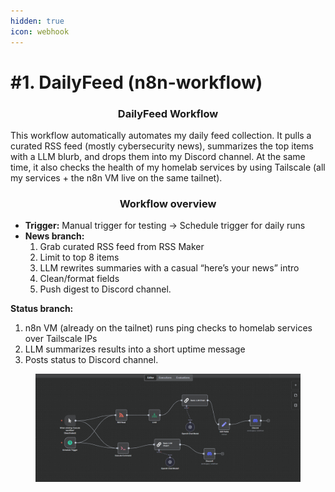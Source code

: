 ```yaml
---
hidden: true
icon: webhook
---
```


# #1. DailyFeed (n8n-workflow)

<h3 align="center">DailyFeed Workflow</h3>

This workflow automatically automates my daily feed collection. It pulls a curated RSS feed (mostly cybersecurity news), summarizes the top items with a LLM blurb, and drops them into my Discord channel. At the same time, it also checks the health of my homelab services by using Tailscale (all my services + the n8n VM live on the same tailnet).



<h3 align="center">Workflow overview</h3>

* **Trigger:** Manual trigger for testing → Schedule trigger for daily runs
* **News branch:**
  1. Grab curated RSS feed from RSS Maker
  2. Limit to top 8 items
  3. LLM rewrites summaries with a casual “here’s your news” intro
  4. Clean/format fields
  5. Push digest to Discord channel.

**Status branch:**

1. n8n VM (already on the tailnet) runs ping checks to homelab services over Tailscale IPs
2. LLM summarizes results into a short uptime message
3. Posts status to Discord channel.

<figure><img src="../../.gitbook/assets/Screenshot 2025-09-16 115921.png" alt=""><figcaption></figcaption></figure>
